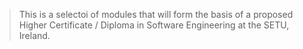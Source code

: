 
> This is a selectoi of modules that will form the basis of a proposed Higher Certificate / Diploma in Software Engineering at the SETU, Ireland.